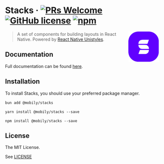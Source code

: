 # Stacks &middot; [![PRs Welcome](https://img.shields.io/badge/PRs-welcome-brightgreen.svg?style=flat-square)](http://makeapullrequest.com) [![GitHub license](https://img.shields.io/badge/license-MIT-blue.svg?style=flat-square)](https://github.com/grapp-dev/stacks/blob/master/LICENSE) [![npm](https://img.shields.io/npm/v/@mobily/stacks.svg?style=flat-square&amp;logo=npm)](https://www.npmjs.com/package/@mobily/stacks)

<img src="https://raw.githubusercontent.com/grapp-dev/stacks/main/assets/stacks-logo.png" alt="nui-components.nvim" align="right" width="100" height="100">

> A set of components for building layouts in React Native. Powered by [React Native Unistyles](https://github.com/jpudysz/react-native-unistyles).

## Documentation

Full documentation can be found [here](https://stacks.grapp.dev).

## Installation

To install Stacks, you should use your preferred package manager.

```shell
bun add @mobily/stacks
```

```shell
yarn install @mobily/stacks --save
```

```shell
npm install @mobily/stacks --save
```

## License

The MIT License.

See [LICENSE](LICENSE)
